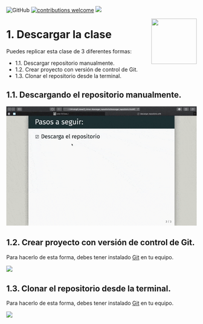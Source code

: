 ![GitHub](https://img.shields.io/github/license/taller-R/clase_4) [![contributions welcome](https://img.shields.io/badge/contributions-welcome-brightgreen.svg?style=flat)](https://github.com/taller-R/clase_4/issues) ![](https://img.shields.io/github/followers/taller-R?style=social)

<img src="https://avatars0.githubusercontent.com/u/69440432?s=400&u=96b3e58c713578b563d5c3d3c259f34965ac8e33&v=4" align="right" width=120 height=120 alt="" />

# 1. Descargar la clase

Puedes replicar esta clase de 3 diferentes formas:

- 1.1. Descargar repositorio manualmente.
- 1.2. Crear proyecto con versión de control de Git.
- 1.3. Clonar el repositorio desde la terminal.

## 1.1. Descargando el repositorio manualmente. 

![](help/pics/0_download.gif) 

## 1.2. Crear proyecto con versión de control de Git.

Para hacerlo de esta forma, debes tener instalado [Git](https://git-scm.com/downloads) en tu equipo.

![](help/pics/0_crear_proyecto.gif) 

## 1.3. Clonar el repositorio desde la terminal.

Para hacerlo de esta forma, debes tener instalado [Git](https://git-scm.com/downloads) en tu equipo.

![](help/pics/0_terminal.gif)


